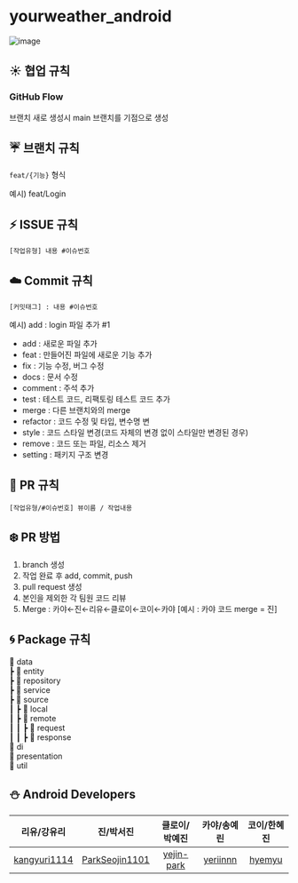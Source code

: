 # yourweather_android
![image](https://github.com/yourweather/yourweather_android/assets/102938120/ad5beeb8-4593-4c48-bd16-253cf893dac5)
## ☀️ 협업 규칙
### GitHub Flow
브랜치 새로 생성시 main 브랜치를 기점으로 생성

## ☔ 브랜치 규칙
`feat/{기능}` 형식

예시) feat/Login 

## ⚡ ISSUE 규칙
`[작업유형] 내용 #이슈번호`

## ☁️ Commit 규칙
`[커밋태그] : 내용 #이슈번호`

예시) add : login 파일 추가 #1

- add : 새로운 파일 추가 
- feat : 만들어진 파일에 새로운 기능 추가
- fix : 기능 수정, 버그 수정
- docs : 문서 수정
- comment : 주석 추가
- test : 테스트 코드, 리팩토링 테스트 코드 추가
- merge : 다른 브랜치와의 merge
- refactor : 코드 수정 및 타입, 변수명 변
- style : 코드 스타일 변경(코드 자체의 변경 없이 스타일만 변경된 경우)
- remove : 코드 또는 파일, 리소스 제거
- setting : 패키지 구조 변경

## 🌊 PR 규칙
`[작업유형/#이슈번호] 뷰이름 / 작업내용`

## ❄️ PR 방법
1) branch 생성
2) 작업 완료 후 add, commit, push
3) pull request 생성
4) 본인을 제외한 각 팀원 코드 리뷰
5) Merge : 카야←진←리유←클로이←코이←카야
   [예시 : 카야 코드 merge = 진]

## 🌀 Package 규칙
📁 data<br/>
┣ 📁 entity<br/>
┣ 📁 repository<br/>
┣ 📁 service<br/>
┣ 📁 source<br/>
┃ ┣ 📁 local<br/>
┃ ┣ 📁 remote<br/>
┃ ┃ ┣ 📁 request<br/>
┃ ┃ ┣ 📁 response<br/>
📁 di<br/>
📁 presentation<br/>
📁 util

## ⛄ Android Developers
| 리유/강유리 | 진/박서진 | 클로이/박예진 | 카야/송예린 | 코이/한혜진 |
|:---------:|:----------:|:----------:|:----------:|:----------:|
| [kangyuri1114](https://github.com/kangyuri1114) | [ParkSeojin1101](https://github.com/ParkSeojin1101) | [yejin-park](https://github.com/yejin-park) | [yeriinnn](https://github.com/yeriinnn) | [hyemyu](https://github.com/hyemyu) |
